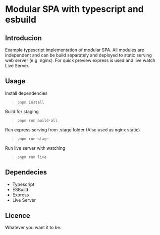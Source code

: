 # Modular SPA with typescript and esbuild

## Introducion

Example typescript implementation of modular SPA. All modules are independent and can be build separately and deployed to static serving web server (e.g. nginx). For quick preview express is used and live watch Live Server.

## Usage

Install dependencies
> `pnpm install`

Build for staging
> `pnpm run build-all`

Run express serving from .stage folder (Also used as nginx static)
> `pnpm run stage`

Run live server with watching
> `pnpm run live`

## Dependecies

* Typescript
* ESBuild
* Express
* Live Server


## Licence

Whatever you want it to be.




